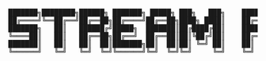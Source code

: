 <pre id="taag_output_text" class="fig-ansi" contenteditable="true">███████╗████████╗██████╗ ███████╗ █████╗ ███╗   ███╗    ██████╗ ██████╗  ██████╗ ██╗  ██╗██╗   ██╗
██╔════╝╚══██╔══╝██╔══██╗██╔════╝██╔══██╗████╗ ████║    ██╔══██╗██╔══██╗██╔═══██╗╚██╗██╔╝╚██╗ ██╔╝
███████╗   ██║   ██████╔╝█████╗  ███████║██╔████╔██║    ██████╔╝██████╔╝██║   ██║ ╚███╔╝  ╚████╔╝ 
╚════██║   ██║   ██╔══██╗██╔══╝  ██╔══██║██║╚██╔╝██║    ██╔═══╝ ██╔══██╗██║   ██║ ██╔██╗   ╚██╔╝  
███████║   ██║   ██║  ██║███████╗██║  ██║██║ ╚═╝ ██║    ██║     ██║  ██║╚██████╔╝██╔╝ ██╗   ██║   
╚══════╝   ╚═╝   ╚═╝  ╚═╝╚══════╝╚═╝  ╚═╝╚═╝     ╚═╝    ╚═╝     ╚═╝  ╚═╝ ╚═════╝ ╚═╝  ╚═╝   ╚═╝   


